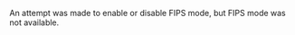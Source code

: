 
An attempt was made to enable or disable FIPS mode, but FIPS mode was not
available.

<a id="ERR_CRYPTO_HASH_FINALIZED"></a>
